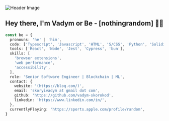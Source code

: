 ![Header Image](https://camo.githubusercontent.com/3cbeb5d020370a717e4b859e2b9bab4c53d57b133164468958639d913703fa5c/68747470733a2f2f63617073756c652d72656e6465722e76657263656c2e6170702f6170693f747970653d776176696e6726636f6c6f723d374139324238266865696768743d3130302673656374696f6e3d686561646572)

## Hey there, I'm Vadym or Be - [nothingrandom] 👋🏻

```ts
const be = {
  pronouns: 'he' | 'him',
  code: ['Typescript', 'Javascript', 'HTML', 'S/CSS', 'Python', 'Solidity', 'Rust', 'Web3'],
  tools: ['React', 'Node', 'Jest', 'Cypress', 'bun'],
  skills: [
    'browser extensions',
    'web performance',
    'accessibility',
  ],
  role: 'Senior Software Engineer | Blockchain | ML',
  contact: {
    website: '(https://bloq.com/)',
    email: 'skoryivadym at gmail dot com',
    github: 'https://github.com/vadym-skorokod',
    linkedin: 'https://www.linkedin.com/in/',
  },
  currentlyPlaying: 'https://sports.apple.com/profile/random',
}
```
